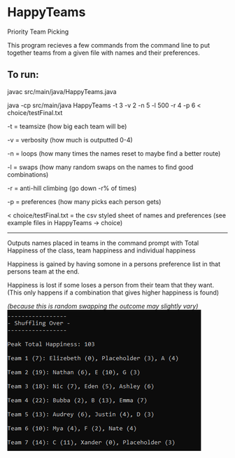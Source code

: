 # HappyTeams
Priority Team Picking

This program recieves a few commands from the command line to put together teams from a given file with names and their preferences.

To run:
----------
javac  src/main/java/HappyTeams.java 

java -cp src/main/java HappyTeams -t 3 -v 2 -n 5 -l 500 -r 4 -p 6 < choice/testFinal.txt

  -t = teamsize (how big each team will be)

  -v = verbosity (how much is outputted 0-4)

  -n = loops (how many times the names reset to maybe find a better route)

  -l = swaps (how many random swaps on the names to find good combinations)

  -r = anti-hill climbing (go down -r% of times)

  -p = preferences (how many picks each person gets)

  < choice/testFinal.txt = the csv styled sheet of names and preferences (see example files in HappyTeams -> choice)

----------------------------------------
Outputs names placed in teams in the command prompt with Total Happiness of the class, team happiness and individual happiness

Happiness is gained by having somone in a persons preference list in that persons team at the end.

Happiness is lost if some loses a person from their team that they want.
(This only happens if a combination that gives higher happiness is found)

*(because this is random swapping the outcome may slightly vary)*
![](image.PNG)
